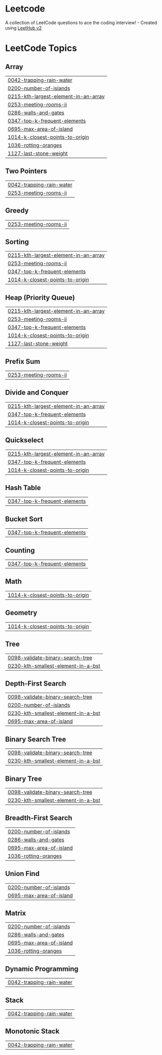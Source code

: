 # Leetcode
A collection of LeetCode questions to ace the coding interview! - Created using [LeetHub v2](https://github.com/arunbhardwaj/LeetHub-2.0)

<!---LeetCode Topics Start-->
# LeetCode Topics
## Array
|  |
| ------- |
| [0042-trapping-rain-water](https://github.com/JoyJaewon/LeetCode/tree/master/0042-trapping-rain-water) |
| [0200-number-of-islands](https://github.com/JoyJaewon/LeetCode/tree/master/0200-number-of-islands) |
| [0215-kth-largest-element-in-an-array](https://github.com/JoyJaewon/LeetCode/tree/master/0215-kth-largest-element-in-an-array) |
| [0253-meeting-rooms-ii](https://github.com/JoyJaewon/Leetcode/tree/master/0253-meeting-rooms-ii) |
| [0286-walls-and-gates](https://github.com/JoyJaewon/LeetCode/tree/master/0286-walls-and-gates) |
| [0347-top-k-frequent-elements](https://github.com/JoyJaewon/LeetCode/tree/master/0347-top-k-frequent-elements) |
| [0695-max-area-of-island](https://github.com/JoyJaewon/LeetCode/tree/master/0695-max-area-of-island) |
| [1014-k-closest-points-to-origin](https://github.com/JoyJaewon/LeetCode/tree/master/1014-k-closest-points-to-origin) |
| [1036-rotting-oranges](https://github.com/JoyJaewon/LeetCode/tree/master/1036-rotting-oranges) |
| [1127-last-stone-weight](https://github.com/JoyJaewon/LeetCode/tree/master/1127-last-stone-weight) |
## Two Pointers
|  |
| ------- |
| [0042-trapping-rain-water](https://github.com/JoyJaewon/LeetCode/tree/master/0042-trapping-rain-water) |
| [0253-meeting-rooms-ii](https://github.com/JoyJaewon/Leetcode/tree/master/0253-meeting-rooms-ii) |
## Greedy
|  |
| ------- |
| [0253-meeting-rooms-ii](https://github.com/JoyJaewon/Leetcode/tree/master/0253-meeting-rooms-ii) |
## Sorting
|  |
| ------- |
| [0215-kth-largest-element-in-an-array](https://github.com/JoyJaewon/LeetCode/tree/master/0215-kth-largest-element-in-an-array) |
| [0253-meeting-rooms-ii](https://github.com/JoyJaewon/Leetcode/tree/master/0253-meeting-rooms-ii) |
| [0347-top-k-frequent-elements](https://github.com/JoyJaewon/LeetCode/tree/master/0347-top-k-frequent-elements) |
| [1014-k-closest-points-to-origin](https://github.com/JoyJaewon/LeetCode/tree/master/1014-k-closest-points-to-origin) |
## Heap (Priority Queue)
|  |
| ------- |
| [0215-kth-largest-element-in-an-array](https://github.com/JoyJaewon/LeetCode/tree/master/0215-kth-largest-element-in-an-array) |
| [0253-meeting-rooms-ii](https://github.com/JoyJaewon/Leetcode/tree/master/0253-meeting-rooms-ii) |
| [0347-top-k-frequent-elements](https://github.com/JoyJaewon/LeetCode/tree/master/0347-top-k-frequent-elements) |
| [1014-k-closest-points-to-origin](https://github.com/JoyJaewon/LeetCode/tree/master/1014-k-closest-points-to-origin) |
| [1127-last-stone-weight](https://github.com/JoyJaewon/LeetCode/tree/master/1127-last-stone-weight) |
## Prefix Sum
|  |
| ------- |
| [0253-meeting-rooms-ii](https://github.com/JoyJaewon/Leetcode/tree/master/0253-meeting-rooms-ii) |
## Divide and Conquer
|  |
| ------- |
| [0215-kth-largest-element-in-an-array](https://github.com/JoyJaewon/LeetCode/tree/master/0215-kth-largest-element-in-an-array) |
| [0347-top-k-frequent-elements](https://github.com/JoyJaewon/LeetCode/tree/master/0347-top-k-frequent-elements) |
| [1014-k-closest-points-to-origin](https://github.com/JoyJaewon/LeetCode/tree/master/1014-k-closest-points-to-origin) |
## Quickselect
|  |
| ------- |
| [0215-kth-largest-element-in-an-array](https://github.com/JoyJaewon/LeetCode/tree/master/0215-kth-largest-element-in-an-array) |
| [0347-top-k-frequent-elements](https://github.com/JoyJaewon/LeetCode/tree/master/0347-top-k-frequent-elements) |
| [1014-k-closest-points-to-origin](https://github.com/JoyJaewon/LeetCode/tree/master/1014-k-closest-points-to-origin) |
## Hash Table
|  |
| ------- |
| [0347-top-k-frequent-elements](https://github.com/JoyJaewon/LeetCode/tree/master/0347-top-k-frequent-elements) |
## Bucket Sort
|  |
| ------- |
| [0347-top-k-frequent-elements](https://github.com/JoyJaewon/LeetCode/tree/master/0347-top-k-frequent-elements) |
## Counting
|  |
| ------- |
| [0347-top-k-frequent-elements](https://github.com/JoyJaewon/LeetCode/tree/master/0347-top-k-frequent-elements) |
## Math
|  |
| ------- |
| [1014-k-closest-points-to-origin](https://github.com/JoyJaewon/LeetCode/tree/master/1014-k-closest-points-to-origin) |
## Geometry
|  |
| ------- |
| [1014-k-closest-points-to-origin](https://github.com/JoyJaewon/LeetCode/tree/master/1014-k-closest-points-to-origin) |
## Tree
|  |
| ------- |
| [0098-validate-binary-search-tree](https://github.com/JoyJaewon/LeetCode/tree/master/0098-validate-binary-search-tree) |
| [0230-kth-smallest-element-in-a-bst](https://github.com/JoyJaewon/LeetCode/tree/master/0230-kth-smallest-element-in-a-bst) |
## Depth-First Search
|  |
| ------- |
| [0098-validate-binary-search-tree](https://github.com/JoyJaewon/LeetCode/tree/master/0098-validate-binary-search-tree) |
| [0200-number-of-islands](https://github.com/JoyJaewon/LeetCode/tree/master/0200-number-of-islands) |
| [0230-kth-smallest-element-in-a-bst](https://github.com/JoyJaewon/LeetCode/tree/master/0230-kth-smallest-element-in-a-bst) |
| [0695-max-area-of-island](https://github.com/JoyJaewon/LeetCode/tree/master/0695-max-area-of-island) |
## Binary Search Tree
|  |
| ------- |
| [0098-validate-binary-search-tree](https://github.com/JoyJaewon/LeetCode/tree/master/0098-validate-binary-search-tree) |
| [0230-kth-smallest-element-in-a-bst](https://github.com/JoyJaewon/LeetCode/tree/master/0230-kth-smallest-element-in-a-bst) |
## Binary Tree
|  |
| ------- |
| [0098-validate-binary-search-tree](https://github.com/JoyJaewon/LeetCode/tree/master/0098-validate-binary-search-tree) |
| [0230-kth-smallest-element-in-a-bst](https://github.com/JoyJaewon/LeetCode/tree/master/0230-kth-smallest-element-in-a-bst) |
## Breadth-First Search
|  |
| ------- |
| [0200-number-of-islands](https://github.com/JoyJaewon/LeetCode/tree/master/0200-number-of-islands) |
| [0286-walls-and-gates](https://github.com/JoyJaewon/LeetCode/tree/master/0286-walls-and-gates) |
| [0695-max-area-of-island](https://github.com/JoyJaewon/LeetCode/tree/master/0695-max-area-of-island) |
| [1036-rotting-oranges](https://github.com/JoyJaewon/LeetCode/tree/master/1036-rotting-oranges) |
## Union Find
|  |
| ------- |
| [0200-number-of-islands](https://github.com/JoyJaewon/LeetCode/tree/master/0200-number-of-islands) |
| [0695-max-area-of-island](https://github.com/JoyJaewon/LeetCode/tree/master/0695-max-area-of-island) |
## Matrix
|  |
| ------- |
| [0200-number-of-islands](https://github.com/JoyJaewon/LeetCode/tree/master/0200-number-of-islands) |
| [0286-walls-and-gates](https://github.com/JoyJaewon/LeetCode/tree/master/0286-walls-and-gates) |
| [0695-max-area-of-island](https://github.com/JoyJaewon/LeetCode/tree/master/0695-max-area-of-island) |
| [1036-rotting-oranges](https://github.com/JoyJaewon/LeetCode/tree/master/1036-rotting-oranges) |
## Dynamic Programming
|  |
| ------- |
| [0042-trapping-rain-water](https://github.com/JoyJaewon/LeetCode/tree/master/0042-trapping-rain-water) |
## Stack
|  |
| ------- |
| [0042-trapping-rain-water](https://github.com/JoyJaewon/LeetCode/tree/master/0042-trapping-rain-water) |
## Monotonic Stack
|  |
| ------- |
| [0042-trapping-rain-water](https://github.com/JoyJaewon/LeetCode/tree/master/0042-trapping-rain-water) |
<!---LeetCode Topics End-->